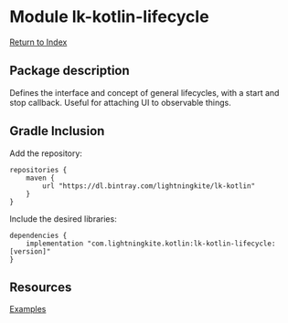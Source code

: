 # Module lk-kotlin-lifecycle

[Return to Index](../)

## Package description

Defines the interface and concept of general lifecycles, with a start and stop callback.  Useful for attaching UI to observable things.

## Gradle Inclusion



Add the repository:

```
repositories {
    maven {
        url "https://dl.bintray.com/lightningkite/lk-kotlin"
    }
}
```

Include the desired libraries:

```
dependencies {
    implementation "com.lightningkite.kotlin:lk-kotlin-lifecycle:[version]"
}
```

## Resources

[Examples](https://github.com/lightningkite/lk-kotlin/tree/master/lk-kotlin-lifecycle/src/test/kotlin/lk/kotlin/lifecycle/example)